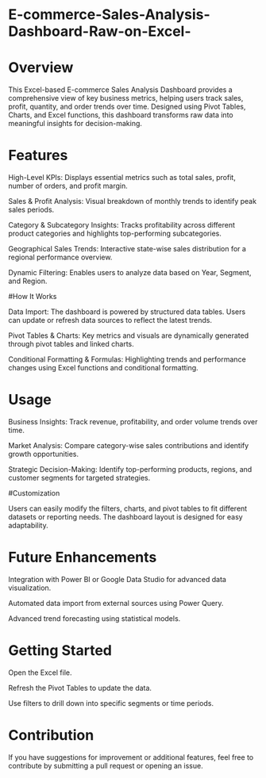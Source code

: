 # E-commerce-Sales-Analysis-Dashboard-Raw-on-Excel-

# Overview
This Excel-based E-commerce Sales Analysis Dashboard provides a comprehensive view of key business metrics, helping users track sales, profit, quantity, and order trends over time. Designed using Pivot Tables, Charts, and Excel functions, this dashboard transforms raw data into meaningful insights for decision-making.

# Features

High-Level KPIs: Displays essential metrics such as total sales, profit, number of orders, and profit margin.

Sales & Profit Analysis: Visual breakdown of monthly trends to identify peak sales periods.

Category & Subcategory Insights: Tracks profitability across different product categories and highlights top-performing subcategories.

Geographical Sales Trends: Interactive state-wise sales distribution for a regional performance overview.

Dynamic Filtering: Enables users to analyze data based on Year, Segment, and Region.

#How It Works

Data Import: The dashboard is powered by structured data tables. Users can update or refresh data sources to reflect the latest trends.

Pivot Tables & Charts: Key metrics and visuals are dynamically generated through pivot tables and linked charts.

Conditional Formatting & Formulas: Highlighting trends and performance changes using Excel functions and conditional formatting.

# Usage

Business Insights: Track revenue, profitability, and order volume trends over time.

Market Analysis: Compare category-wise sales contributions and identify growth opportunities.

Strategic Decision-Making: Identify top-performing products, regions, and customer segments for targeted strategies.

#Customization

Users can easily modify the filters, charts, and pivot tables to fit different datasets or reporting needs. The dashboard layout is designed for easy adaptability.

# Future Enhancements

Integration with Power BI or Google Data Studio for advanced data visualization.

Automated data import from external sources using Power Query.

Advanced trend forecasting using statistical models.

# Getting Started

Open the Excel file.

Refresh the Pivot Tables to update the data.

Use filters to drill down into specific segments or time periods.

# Contribution

If you have suggestions for improvement or additional features, feel free to contribute by submitting a pull request or opening an issue.

